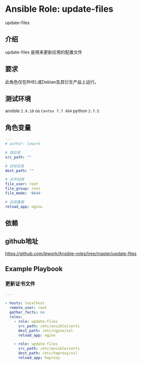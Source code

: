 # Ansible Role: update-files

update-files

## 介绍

update-files 是用来更新应用的配置文件

## 要求

此角色仅在RHEL或Debian及其衍生产品上运行。

## 测试环境

ansible `2.9.10`
os `Centos 7.7 X64`
python `2.7.5`

## 角色变量

```yaml
---
# author: lework

# 源目录
src_path: ""

# 目标目录
dest_path: ""

# 文件权限
file_user: root
file_group: root
file_mode: '0644'

# 应用重载
reload_app: nginx
```

## 依赖

## github地址
https://github.com/lework/Ansible-roles/tree/master/update-files

## Example Playbook

### 更新证书文件

```yaml
---

- hosts: localhost
  remote_user: root
  gather_facts: no
  roles:
    - role: update-files
      src_path: /etc/ansible/certs
      dest_path: /etc/nginx/ssl
      reload_app: nginx

    - role: update-files
      src_path: /etc/ansible/certs
      dest_path: /etc/haproxy/ssl
      reload_app: haproxy
```
